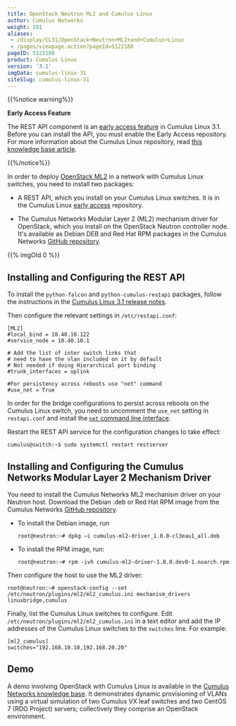 ```yaml
---
title: OpenStack Neutron ML2 and Cumulus Linux
author: Cumulus Networks
weight: 201
aliases:
 - /display/CL31/OpenStack+Neutron+ML2+and+Cumulus+Linux
 - /pages/viewpage.action?pageId=5122188
pageID: 5122188
product: Cumulus Linux
version: '3.1'
imgData: cumulus-linux-31
siteSlug: cumulus-linux-31
---
```

{{%notice warning%}}

**Early Access Feature**

The REST API component is an [early access
feature](https://support.cumulusnetworks.com/hc/en-us/articles/202933878)
in Cumulus Linux 3.1. Before you can install the API, you must enable
the Early Access repository. For more information about the Cumulus
Linux repository, read [this knowledge base
article](https://support.cumulusnetworks.com/hc/en-us/articles/217422127).

{{%/notice%}}

In order to deploy [OpenStack
ML2](https://wiki.openstack.org/wiki/Neutron/ML2) in a network with
Cumulus Linux switches, you need to install two packages:

  - A REST API, which you install on your Cumulus Linux switches. It is
    in the Cumulus Linux [early
    access](https://support.cumulusnetworks.com/hc/en-us/articles/202933878)
    repository.

  - The Cumulus Networks Modular Layer 2 (ML2) mechanism driver for
    OpenStack, which you install on the OpenStack Neutron controller
    node. It's available as Debian DEB and Red Hat RPM packages in the
    Cumulus Networks [GitHub
    repository](https://github.com/CumulusNetworks/cumulus-ml2/tree/master/images).

{{% imgOld 0 %}}

## Installing and Configuring the REST API

To install the `python-falcon` and `python-cumulus-restapi` packages,
follow the instructions in the [Cumulus Linux 3.1 release
notes](https://support.cumulusnetworks.com/hc/en-us/articles/224473608#ea).

Then configure the relevant settings in `/etc/restapi.conf`:

    [ML2]
    #local_bind = 10.40.10.122
    #service_node = 10.40.10.1
     
    # Add the list of inter switch links that
    # need to have the vlan included on it by default
    # Not needed if doing Hierarchical port binding
    #trunk_interfaces = uplink 
     
    #For persistency across reboots use "net" command
    #use_net = True

In order for the bridge configurations to persist across reboots on the
Cumulus Linux switch, you need to uncomment the `use_net` setting in
`restapi.conf` and install the [`net` command line
interface](/version/cumulus-linux-31/Configuring-and-Managing-Network-Interfaces/Network-Command-Line-Utility).

Restart the REST API service for the configuration changes to take
effect:

    cumulus@switch:~$ sudo systemctl restart restserver

## Installing and Configuring the Cumulus Networks Modular Layer 2 Mechanism Driver

You need to install the Cumulus Networks ML2 mechanism driver on your
Neutron host. Download the Debian .deb or Red Hat RPM image from the
Cumulus Networks [GitHub
repository](https://github.com/CumulusNetworks/cumulus-ml2/tree/master/images).

  - To install the Debian image, run
    
        root@neutron:~# dpkg –i cumulus-ml2-driver_1.0.0-cl3eau1_all.deb

  - To install the RPM image, run:
    
        root@neutron:~# rpm -ivh cumulus-ml2-driver-1.0.0.dev8-1.noarch.rpm

Then configure the host to use the ML2 driver:

    root@neutron:~# openstack-config --set /etc/neutron/plugins/ml2/ml2_cumulus.ini mechanism_drivers linuxbridge,cumulus

Finally, list the Cumulus Linux switches to configure. Edit
`/etc/neutron/plugins/ml2/ml2_cumulus.ini` in a text editor and add the
IP addresses of the Cumulus Linux switches to the `switches` line. For
example:

    [ml2_cumulus]
    switches="192.168.10.10,192.168.20.20"

## Demo

A demo involving OpenStack with Cumulus Linux is available in the
[Cumulus Networks knowledge
base](https://support.cumulusnetworks.com/hc/en-us/articles/226174767).
It demonstrates dynamic provisioning of VLANs using a virtual simulation
of two Cumulus VX leaf switches and two CentOS 7 (RDO Project) servers;
collectively they comprise an OpenStack environment.

<article id="html-search-results" class="ht-content" style="display: none;">

</article>

<footer id="ht-footer">

</footer>
